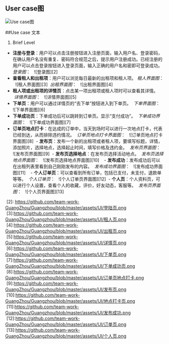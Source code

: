 ## User case图
![Use case图][1]

##Use case 文本

 1. Brief Level
 - **注册与登录**：用户可以点击注册按钮进入注册页面，输入用户名、登录密码，在确认用户名没有重复、密码符合规范之后，提示用户注册成功。已经注册的用户可以点击登录按钮进入登录页面，输入正确的用户名和密即可登录成功。
 *登录图*：  
 ![登录图][2] 
 - **查看租人和出租项**：用户可以浏览每日最新的出租项和租人项。
 *租人界面图*：  
 ![租人界面图][3] 
  *出租界面图*：  
 ![出租界面图][4] 
 - **租人项或出租项的详情页**：点击某一项出租项或租人项时可以查看其详情。
   *详情界面图*：  
 ![详情界面图][5] 
 - **下单页**：用户可以通过详情页的“去下单”按钮进入到下单页。
   *下单界面图*：  
 ![下单界面图][6] 
 - **下单成功页**：下单成功后可以跳转到订单页。显示“支付成功”。
   *下单成功界面图*：  
 ![下单成功界面图][7] 
 - **订单页地点打卡**：在达成的订单中，当天到场时可以进行一次地点打卡，代表已经到达，从而排除违约情况。
   *订单页地点打卡界面图*：  
 ![订单页地点打卡界面图][8]
  - **发布页**：发布一个新的出租项或者租人项，要填写标题，详情，添加照片，选择地点，选择起止时间，填写价格及违约金。
   *发布页界面图*：  
 ![发布页界面图][9]
   - **发布页选择地点**：在发布页选择活动地点。
   *发布页选择地点界面图*：  
 ![发布页选择地点界面图][10]
    - **发布成功**：发布成功后可以在出租列表里看到自己刚刚发布的内容。
   *发布成功界面图*：  
 ![发布成功界面图][11]
     - **个人订单页**：可以查看到所有订单，包括已支付，未支付，退款单等等。
   *个人订单页*：  
 ![个人订单页界面图][12]
   - **个人页**：个人资料页，可以进行个人设置，查看个人的收藏，评价，好友动态，客服等。
   *发布页界面图*：  
 ![个人页界面图][13]
 
  [1]: https://raw.githubusercontent.com/HYPJUDY/movie-ticket-and-service-website/master/assets/images/%E5%A4%84%E7%90%86%E9%80%80%E7%A5%A8_%E6%B4%BB%E5%8A%A8%E5%9B%BE.PNG
  [2]: https://github.com/team-work-GuangZhou/Guangzhou/blob/master/assets/UI/登陆页.png
  [3]:https://github.com/team-work-GuangZhou/Guangzhou/blob/master/assets/UI/租人页.png
  [4]:https://github.com/team-work-GuangZhou/Guangzhou/blob/master/assets/UI/出租页.png
  [5]:https://github.com/team-work-GuangZhou/Guangzhou/blob/master/assets/UI/详情页.png
  [6]:https://github.com/team-work-GuangZhou/Guangzhou/blob/master/assets/UI/下单页.png
  [7]:https://github.com/team-work-GuangZhou/Guangzhou/blob/master/assets/UI/下单成功页.png
  [8]:https://github.com/team-work-GuangZhou/Guangzhou/blob/master/assets/UI/订单页地点打卡.png
  [9]:https://github.com/team-work-GuangZhou/Guangzhou/blob/master/assets/UI/发布页.png
  [10]:https://github.com/team-work-GuangZhou/Guangzhou/blob/master/assets/UI/地点打卡页.png
  [11]:https://github.com/team-work-GuangZhou/Guangzhou/blob/master/assets/UI/发布成功.png
  [12]:https://github.com/team-work-GuangZhou/Guangzhou/blob/master/assets/UI/订单页.png
  [13]:https://github.com/team-work-GuangZhou/Guangzhou/blob/master/assets/UI/个人页.png
